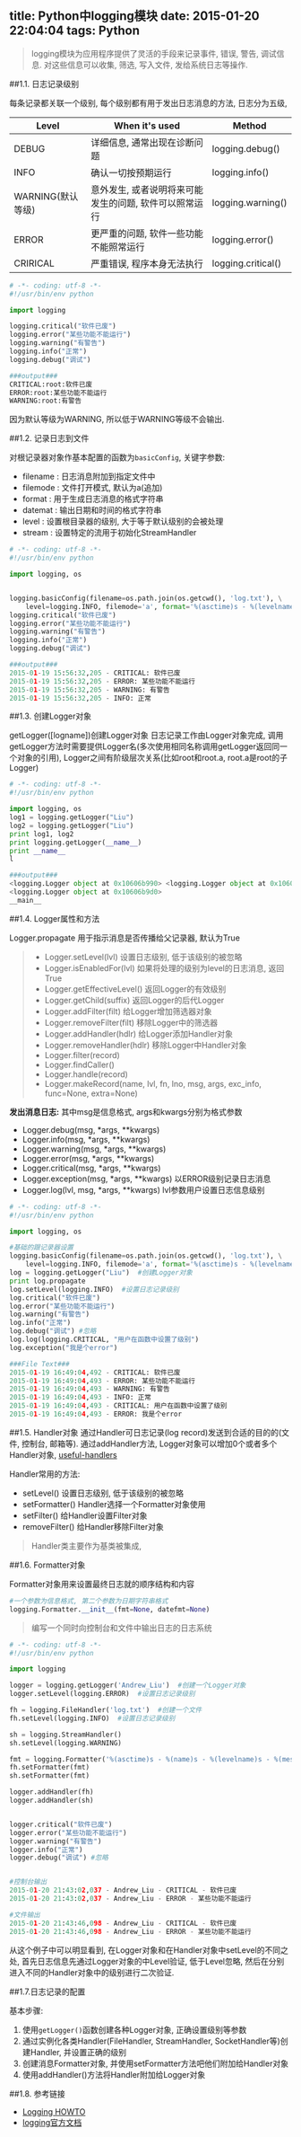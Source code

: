 title: Python中logging模块
date: 2015-01-20 22:04:04
tags: Python
---

> logging模块为应用程序提供了灵活的手段来记录事件, 错误, 警告, 调试信息. 对这些信息可以收集, 筛选, 写入文件, 发给系统日志等操作.

##1.1. 日志记录级别

每条记录都关联一个级别, 每个级别都有用于发出日志消息的方法, 日志分为五级,

|Level| When it's used| Method|
|---|---|---|
|DEBUG|详细信息, 通常出现在诊断问题|logging.debug()|
|INFO|确认一切按预期运行|logging.info()|
|WARNING(默认等级)|意外发生, 或者说明将来可能发生的问题, 软件可以照常运行|logging.warning()|
|ERROR|更严重的问题, 软件一些功能不能照常运行|logging.error()|
|CRIRICAL|严重错误, 程序本身无法执行|logging.critical()|

<!--more-->


```py
# -*- coding: utf-8 -*-
#!/usr/bin/env python

import logging

logging.critical("软件已废")
logging.error("某些功能不能运行")
logging.warning("有警告")
logging.info("正常")
logging.debug("调试")

###output###
CRITICAL:root:软件已废
ERROR:root:某些功能不能运行
WARNING:root:有警告
```

因为默认等级为WARNING, 所以低于WARNING等级不会输出.

##1.2. 记录日志到文件

对根记录器对象作基本配置的函数为`basicConfig`, 关键字参数:

- filename : 日志消息附加到指定文件中
- filemode : 文件打开模式, 默认为a(追加)
- format : 用于生成日志消息的格式字符串
- datemat : 输出日期和时间的格式字符串
- level : 设置根目录器的级别, 大于等于默认级别的会被处理
- stream : 设置特定的流用于初始化StreamHandler

```py
# -*- coding: utf-8 -*-
#!/usr/bin/env python

import logging, os


logging.basicConfig(filename=os.path.join(os.getcwd(), 'log.txt'), \
    level=logging.INFO, filemode='a', format='%(asctime)s - %(levelname)s: %(message)s')
logging.critical("软件已废")
logging.error("某些功能不能运行")
logging.warning("有警告")
logging.info("正常")
logging.debug("调试")

###output###
2015-01-19 15:56:32,205 - CRITICAL: 软件已废
2015-01-19 15:56:32,205 - ERROR: 某些功能不能运行
2015-01-19 15:56:32,205 - WARNING: 有警告
2015-01-19 15:56:32,205 - INFO: 正常
```

##1.3. 创建Logger对象

getLogger([logname])创建Logger对象
日志记录工作由Logger对象完成, 调用getLogger方法时需要提供Logger名(多次使用相同名称调用getLogger返回同一个对象的引用), Logger之间有阶级层次关系(比如root和root.a, root.a是root的子Logger)


```py
# -*- coding: utf-8 -*-
#!/usr/bin/env python

import logging, os
log1 = logging.getLogger("Liu")
log2 = logging.getLogger("Liu")
print log1, log2
print logging.getLogger(__name__)
print __name__
l

###output###
<logging.Logger object at 0x10606b990> <logging.Logger object at 0x10606b990>  #两个内存地址是相同的
<logging.Logger object at 0x10606b9d0>
__main__
```


##1.4. Logger属性和方法

Logger.propagate  用于指示消息是否传播给父记录器, 默认为True


> - Logger.setLevel(lvl) 设置日志级别, 低于该级别的被忽略
> - Logger.isEnabledFor(lvl)  如果将处理的级别为level的日志消息, 返回True
> - Logger.getEffectiveLevel()  返回Logger的有效级别
> - Logger.getChild(suffix) 返回Logger的后代Logger
> - Logger.addFilter(filt)  给Logger增加筛选器对象
> - Logger.removeFilter(filt) 移除Logger中的筛选器
> - Logger.addHandler(hdlr) 给Logger添加Handler对象
> - Logger.removeHandler(hdlr) 移除Logger中Handler对象
> - Logger.filter(record)
> - Logger.findCaller()
> - Logger.handle(record)
> - Logger.makeRecord(name, lvl, fn, lno, msg, args, exc_info, func=None, extra=None)

**发出消息日志:**
其中msg是信息格式, args和kwargs分别为格式参数

- Logger.debug(msg, *args, **kwargs)
- Logger.info(msg, *args, **kwargs)
- Logger.warning(msg, *args, **kwargs)
- Logger.error(msg, *args, **kwargs)
- Logger.critical(msg, *args, **kwargs)
- Logger.exception(msg, *args, **kwargs) 以ERROR级别记录日志消息
- Logger.log(lvl, msg, *args, **kwargs) lvl参数用户设置日志信息级别

```py
# -*- coding: utf-8 -*-
#!/usr/bin/env python

import logging, os

#基础的跟记录器设置
logging.basicConfig(filename=os.path.join(os.getcwd(), 'log.txt'), \
    level=logging.INFO, filemode='a', format='%(asctime)s - %(levelname)s: %(message)s')
log = logging.getLogger("Liu")  #创建Logger对象
print log.propagate
log.setLevel(logging.INFO)  #设置日志记录级别
log.critical("软件已废")
log.error("某些功能不能运行")
log.warning("有警告")
log.info("正常")
log.debug("调试") #忽略
log.log(logging.CRITICAL, "用户在函数中设置了级别")
log.exception("我是个error")

###File Text###
2015-01-19 16:49:04,492 - CRITICAL: 软件已废
2015-01-19 16:49:04,493 - ERROR: 某些功能不能运行
2015-01-19 16:49:04,493 - WARNING: 有警告
2015-01-19 16:49:04,493 - INFO: 正常
2015-01-19 16:49:04,493 - CRITICAL: 用户在函数中设置了级别
2015-01-19 16:49:04,493 - ERROR: 我是个error
```

##1.5. Handler对象
通过Handler可日志记录(log record)发送到合适的目的的(文件, 控制台, 邮箱等). 通过addHandler方法, Logger对象可以增加0个或者多个Handler对象, [useful-handlers](https://docs.python.org/2/howto/logging.html#useful-handlers)

Handler常用的方法:

- setLevel()  设置日志级别, 低于该级别的被忽略
- setFormatter() Handler选择一个Formatter对象使用
- setFilter() 给Handler设置Filter对象
- removeFilter() 给Handler移除Filter对象

> Handler类主要作为基类被集成,


##1.6. Formatter对象

Formatter对象用来设置最终日志就的顺序结构和内容

```py
#一个参数为信息格式, 第二个参数为日期字符串格式
logging.Formatter.__init__(fmt=None, datefmt=None)
```

> 编写一个同时向控制台和文件中输出日志的日志系统


```py
# -*- coding: utf-8 -*-
#!/usr/bin/env python

import logging

logger = logging.getLogger('Andrew_Liu')  #创建一个Logger对象
logger.setLevel(logging.ERROR)  #设置日志记录级别

fh = logging.FileHandler('log.txt')  #创建一个文件
fh.setLevel(logging.INFO)  #设置日志记录级别

sh = logging.StreamHandler()
sh.setLevel(logging.WARNING)

fmt = logging.Formatter('%(asctime)s - %(name)s - %(levelname)s - %(message)s')
fh.setFormatter(fmt)
sh.setFormatter(fmt)

logger.addHandler(fh)
logger.addHandler(sh)


logger.critical("软件已废")
logger.error("某些功能不能运行")
logger.warning("有警告")
logger.info("正常")
logger.debug("调试") #忽略


#控制台输出
2015-01-20 21:43:02,037 - Andrew_Liu - CRITICAL - 软件已废
2015-01-20 21:43:02,037 - Andrew_Liu - ERROR - 某些功能不能运行

#文件输出
2015-01-20 21:43:46,098 - Andrew_Liu - CRITICAL - 软件已废
2015-01-20 21:43:46,098 - Andrew_Liu - ERROR - 某些功能不能运行
```

从这个例子中可以明显看到, 在Logger对象和在Handler对象中setLevel的不同之处, 首先日志信息先通过Logger对象的中Level验证, 低于Level忽略, 然后在分别进入不同的Handler对象中的级别进行二次验证.



##1.7.日志记录的配置

基本步骤: 

1. 使用`getLogger()`函数创建各种Logger对象, 正确设置级别等参数
2. 通过实例化各类Handler(FileHandler, StreamHandler, SocketHandler等)创建Handler, 并设置正确的级别
3. 创建消息Formatter对象, 并使用setFormatter方法吧他们附加给Handler对象
4. 使用addHandler()方法将Handler附加给Logger对象



##1.8. 参考链接

- [Logging HOWTO](https://docs.python.org/2/howto/logging.html#handlers)
- [logging官方文档](https://docs.python.org/2/library/logging.html)
